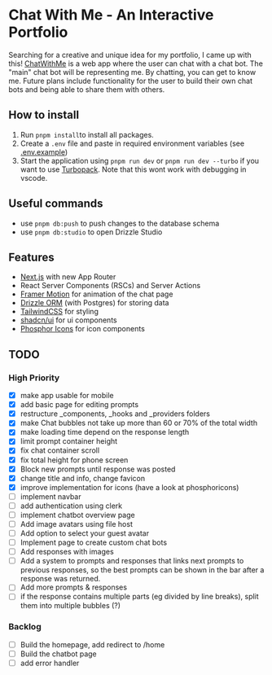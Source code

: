 # Chat With Me - An Interactive Portfolio

Searching for a creative and unique idea for my portfolio, I came up with this! [ChatWithMe](https://chat-with-me-cyan.vercel.app/) is a web app where the user can chat with a chat bot. The "main" chat bot will be representing me. By chatting, you can get to know me. Future plans include functionality for the user to build their own chat bots and being able to share them with others.

## How to install

1. Run `pnpm install`to install all packages.
2. Create a `.env` file and paste in required environment variables (see [.env.example](.env.example))
3. Start the application using `pnpm run dev` or `pnpm run dev --turbo` if you want to use [Turbopack](https://turbo.build/pack). Note that this wont work with debugging in vscode.

## Useful commands

- use `pnpm db:push` to push changes to the database schema
- use `pnpm db:studio` to open Drizzle Studio

## Features

- [Next.js](https://nextjs.org/) with new App Router
- React Server Components (RSCs) and Server Actions
- [Framer Motion](https://www.framer.com/motion/) for animation of the chat page
- [Drizzle ORM](https://orm.drizzle.team/) (with Postgres) for storing data
- [TailwindCSS](https://tailwindcss.com/) for styling
- [shadcn/ui](https://ui.shadcn.com/) for ui components
- [Phosphor Icons](https://phosphoricons.com/) for icon components

## TODO

### High Priority

- [x] make app usable for mobile
- [x] add basic page for editing prompts
- [x] restructure \_components, \_hooks and \_providers folders
- [x] make Chat bubbles not take up more than 60 or 70% of the total width
- [x] make loading time depend on the response length
- [x] limit prompt container height
- [x] fix chat container scroll
- [x] fix total height for phone screen
- [x] Block new prompts until response was posted
- [x] change title and info, change favicon
- [x] improve implementation for icons (have a look at phosphoricons)
- [ ] implement navbar
- [ ] add authentication using clerk
- [ ] implement chatbot overview page
- [ ] Add image avatars using file host
- [ ] Add option to select your guest avatar
- [ ] Implement page to create custom chat bots
- [ ] Add responses with images
- [ ] Add a system to prompts and responses that links next prompts to previous responses, so the best prompts can be shown in the bar after a response was returned.
- [ ] Add more prompts & responses
- [ ] if the response contains multiple parts (eg divided by line breaks), split them into multiple bubbles (?)

### Backlog

- [ ] Build the homepage, add redirect to /home
- [ ] Build the chatbot page
- [ ] add error handler
